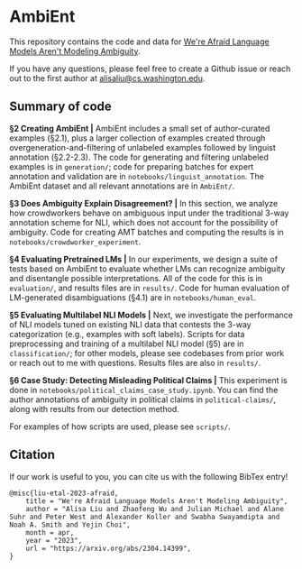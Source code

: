 # AmbiEnt

This repository contains the code and data for [We're Afraid Language Models Aren't Modeling Ambiguity](https://arxiv.org/abs/2304.14399).

If you have any questions, please feel free to create a Github issue or reach out to the first author at [alisaliu@cs.washington.edu](alisaliu@cs.washington.edu).

## Summary of code

**§2 Creating AmbiEnt |** AmbiEnt includes a small set of author-curated examples (§2.1), plus a larger collection of examples created through overgeneration-and-filtering of unlabeled examples followed by linguist annotation (§2.2-2.3). The code for generating and filtering unlabeled examples is in `generation/`; code for preparing batches for expert annotation and validation are in `notebooks/linguist_annotation`. The AmbiEnt dataset and all relevant annotations are in `AmbiEnt/`.

**§3 Does Ambiguity Explain Disagreement? |** In this section, we analyze how crowdworkers behave on ambiguous input under the traditional 3-way annotation scheme for NLI, which does not account for the possibility of ambiguity. Code for creating AMT batches and computing the results is in `notebooks/crowdworker_experiment`.

**§4 Evaluating Pretrained LMs |** In our experiments, we design a suite of tests based on AmbiEnt to evaluate whether LMs can recognize ambiguity and disentangle possible interpretations. All of the code for this is in `evaluation/`, and results files are in `results/`. Code for human evaluation of LM-generated disambiguations (§4.1) are in `notebooks/human_eval`.

**§5 Evaluating Multilabel NLI Models |** Next, we investigate the performance of NLI models tuned on existing NLI data that contests the 3-way categorization (e.g., examples with soft labels). Scripts for data preprocessing and training of a multilabel NLI model (§5) are in `classification/`; for other models, please see codebases from prior work or reach out to me with questions. Results files are also in `results/`.

**§6 Case Study: Detecting Misleading Political Claims |** This experiment is done in `notebooks/political_claims_case_study.ipynb`. You can find the author annotations of ambiguity in political claims in `political-claims/`, along with results from our detection method.

For examples of how scripts are used, please see `scripts/`.

## Citation
If our work is useful to you, you can cite us with the following BibTex entry!
```
@misc{liu-etal-2023-afraid,
    title = "We're Afraid Language Models Aren't Modeling Ambiguity",
    author = "Alisa Liu and Zhaofeng Wu and Julian Michael and Alane Suhr and Peter West and Alexander Koller and Swabha Swayamdipta and Noah A. Smith and Yejin Choi",
    month = apr,
    year = "2023",
    url = "https://arxiv.org/abs/2304.14399",
}
```